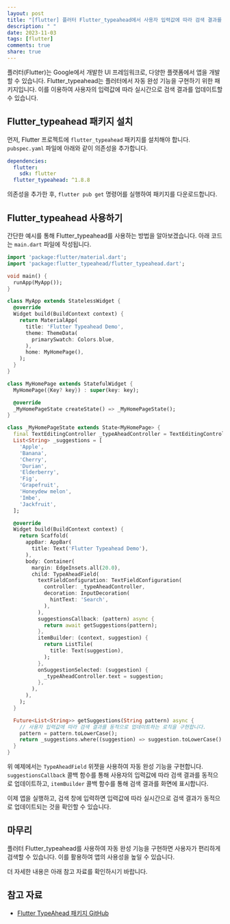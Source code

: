 ```yaml
---
layout: post
title: "[flutter] 플러터 Flutter_typeahead에서 사용자 입력값에 따라 검색 결과를 동적으로 업데이트하기"
description: " "
date: 2023-11-03
tags: [flutter]
comments: true
share: true
---
```


플러터(Flutter)는 Google에서 개발한 UI 프레임워크로, 다양한 플랫폼에서 앱을 개발할 수 있습니다. Flutter_typeahead는 플러터에서 자동 완성 기능을 구현하기 위한 패키지입니다. 이를 이용하여 사용자의 입력값에 따라 실시간으로 검색 결과를 업데이트할 수 있습니다.

## Flutter_typeahead 패키지 설치

먼저, Flutter 프로젝트에 `flutter_typeahead` 패키지를 설치해야 합니다. `pubspec.yaml` 파일에 아래와 같이 의존성을 추가합니다.

```yaml
dependencies:
  flutter:
    sdk: flutter
  flutter_typeahead: ^1.8.8
```

의존성을 추가한 후, `flutter pub get` 명령어를 실행하여 패키지를 다운로드합니다.

## Flutter_typeahead 사용하기

간단한 예시를 통해 Flutter_typeahead를 사용하는 방법을 알아보겠습니다. 아래 코드는 `main.dart` 파일에 작성됩니다.

```dart
import 'package:flutter/material.dart';
import 'package:flutter_typeahead/flutter_typeahead.dart';

void main() {
  runApp(MyApp());
}

class MyApp extends StatelessWidget {
  @override
  Widget build(BuildContext context) {
    return MaterialApp(
      title: 'Flutter Typeahead Demo',
      theme: ThemeData(
        primarySwatch: Colors.blue,
      ),
      home: MyHomePage(),
    );
  }
}

class MyHomePage extends StatefulWidget {
  MyHomePage({Key? key}) : super(key: key);

  @override
  _MyHomePageState createState() => _MyHomePageState();
}

class _MyHomePageState extends State<MyHomePage> {
  final TextEditingController _typeAheadController = TextEditingController();
  List<String> _suggestions = [
    'Apple',
    'Banana',
    'Cherry',
    'Durian',
    'Elderberry',
    'Fig',
    'Grapefruit',
    'Honeydew melon',
    'Imbe',
    'Jackfruit',
  ];

  @override
  Widget build(BuildContext context) {
    return Scaffold(
      appBar: AppBar(
        title: Text('Flutter Typeahead Demo'),
      ),
      body: Container(
        margin: EdgeInsets.all(20.0),
        child: TypeAheadField(
          textFieldConfiguration: TextFieldConfiguration(
            controller: _typeAheadController,
            decoration: InputDecoration(
              hintText: 'Search',
            ),
          ),
          suggestionsCallback: (pattern) async {
            return await getSuggestions(pattern);
          },
          itemBuilder: (context, suggestion) {
            return ListTile(
              title: Text(suggestion),
            );
          },
          onSuggestionSelected: (suggestion) {
            _typeAheadController.text = suggestion;
          },
        ),
      ),
    );
  }

  Future<List<String>> getSuggestions(String pattern) async {
    // 사용자 입력값에 따라 검색 결과를 동적으로 업데이트하는 로직을 구현합니다.
    pattern = pattern.toLowerCase();
    return _suggestions.where((suggestion) => suggestion.toLowerCase().startsWith(pattern)).toList();
  }
}
```

위 예제에서는 `TypeAheadField` 위젯을 사용하여 자동 완성 기능을 구현합니다. `suggestionsCallback` 콜백 함수를 통해 사용자의 입력값에 따라 검색 결과를 동적으로 업데이트하고, `itemBuilder` 콜백 함수를 통해 검색 결과를 화면에 표시합니다.

이제 앱을 실행하고, 검색 창에 입력하면 입력값에 따라 실시간으로 검색 결과가 동적으로 업데이트되는 것을 확인할 수 있습니다.

## 마무리

플러터 Flutter_typeahead를 사용하여 자동 완성 기능을 구현하면 사용자가 편리하게 검색할 수 있습니다. 이를 활용하여 앱의 사용성을 높일 수 있습니다.

더 자세한 내용은 아래 참고 자료를 확인하시기 바랍니다.

## 참고 자료
- [Flutter TypeAhead 패키지 GitHub](https://github.com/AbdulRahmanAlHamali/flutter_typeahead)